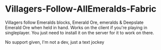 # Villagers-Follow-AllEmeralds-Fabric

Villagers follow Emeralds blocks, Emerald Ore, emeralds & Deepslate Emerald Ore when held in hand. Works on the client if you're playing in singleplayer. You just need to install it on the server for it to work on there.

No support given, I'm not a dev, just a text jockey
